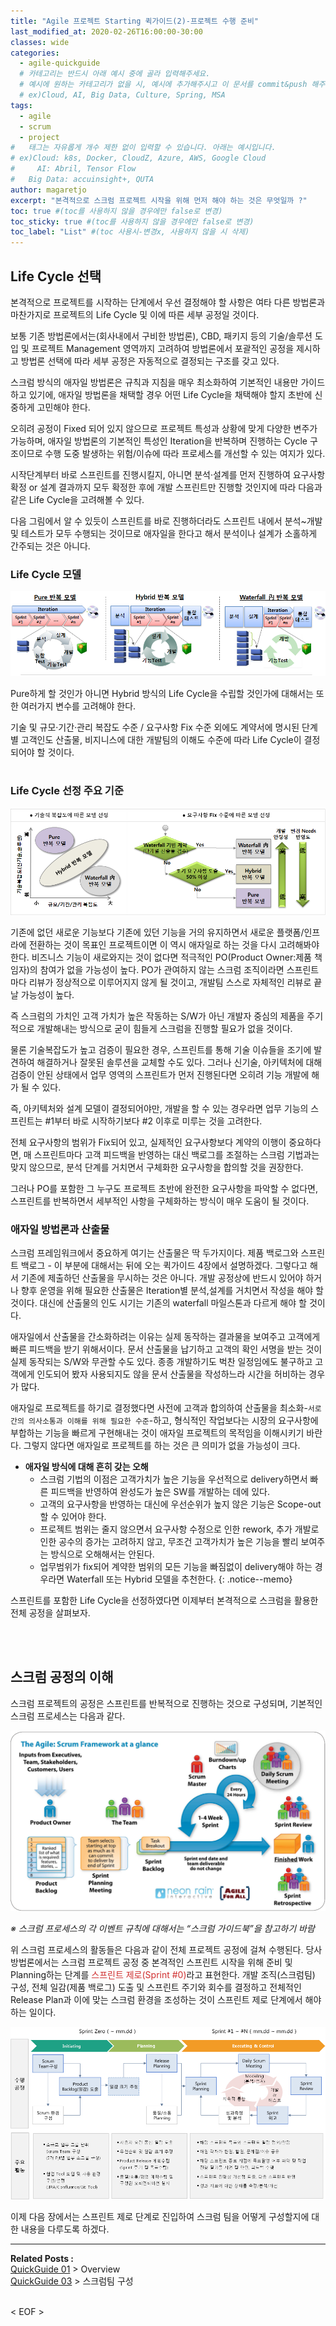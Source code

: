 ```yaml
---
title: "Agile 프로젝트 Starting 퀵가이드(2)-프로젝트 수행 준비"
last_modified_at: 2020-02-26T16:00:00-30:00
classes: wide
categories:
  - agile-quickguide
  # 카테고리는 반드시 아래 예시 중에 골라 입력해주세요.
  # 예시에 원하는 카테고리가 없을 시, 예시에 추가해주시고 이 문서를 commit&push 해주세요.
  # ex)Cloud, AI, Big Data, Culture, Spring, MSA
tags:
  - agile
  - scrum
  - project
#	태그는 자유롭게 개수 제한 없이 입력할 수 있습니다. 아래는 예시입니다.
# ex)Cloud: k8s, Docker, CloudZ, Azure, AWS, Google Cloud
#	  AI: Abril, Tensor Flow
#   Big Data: accuinsight+, QUTA
author: magaretjo
excerpt: "본격적으로 스크럼 프로젝트 시작을 위해 먼저 해야 하는 것은 무엇일까 ?"
toc: true #(toc를 사용하지 않을 경우에만 false로 변경)
toc_sticky: true #(toc를 사용하지 않을 경우에만 false로 변경)
toc_label: "List" #(toc 사용시-변경x, 사용하지 않을 시 삭제)
---
```


## <span class="mg_title_1">Life Cycle 선택

본격적으로 프로젝트를 시작하는 단계에서 우선 결정해야 할 사항은 여타 다른 방법론과 마찬가지로 프로젝트의 Life Cycle 및 이에 따른 세부 공정일 것이다.

보통 기존 방법론에서는(회사내에서 구비한 방법론),  CBD, 패키지 등의 기술/솔루션 도입 및 프로젝트 Management 영역까지 고려하여 방법론에서 포괄적인 공정을 제시하고  방법론 선택에 따라 세부 공정은 자동적으로 결정되는 구조를 갖고 있다.

스크럼 방식의 애자일 방법론은 규칙과 지침을 매우 최소화하여 기본적인 내용만 가이드하고 있기에, 애자일 방법론을 채택할 경우 어떤 Life Cycle을 채택해야 할지 초반에 신중하게 고민해야 한다.

오히려 공정이 Fixed 되어 있지 않으므로 프로젝트 특성과 상황에 맞게 다양한 변주가 가능하며, 애자일 방법론의 기본적인 특성인 Iteration을 반복하며 진행하는 Cycle 구조이므로 수행 도중 발생하는 위험/이슈에 따라 프로세스를 개선할 수 있는 여지가 있다.

시작단계부터 바로 스프린트를 진행시킬지, 아니면 분석·설계를 먼저 진행하여 요구사항 확정 or  설계 결과까지 모두 확정한 후에 개발 스프린트만 진행할 것인지에 따라 다음과 같은 Life Cycle을 고려해볼 수 있다.

다음 그림에서 알 수 있듯이 스프린트를 바로 진행하더라도 스프린트 내에서 분석~개발 및 테스트가 모두 수행되는 것이므로 애자일을 한다고 해서 분석이나 설계가 소홀하게 간주되는 것은 아니다. 

 
### Life Cycle 모델 

![](/assets/images/agile/agile-lifecycle-models.png) 

<!--
| Pure 반복 모델 | Hybrid 반복 모델 | Waterfall 內 반복 모델 |
|:---: |:---: |:---: |
| ![](/assets/images/agile/agile-lifecycle-puremodel.png)  | ![](/assets/images/agile/agile-lifecycle-hybridmodel.png) | ![](/assets/images/agile/agile-lifecycle-waterfallmodel.png) |
//-->

Pure하게 할 것인가 아니면 Hybrid 방식의 Life Cycle을 수립할 것인가에 대해서는 또한 여러가지 변수를 고려해야 한다.

기술 및 규모·기간·관리 복잡도 수준 / 요구사항 Fix 수준 외에도 계약서에 명시된 단계별 고객인도 산출물, 비지니스에 대한 개발팀의 이해도 수준에 따라 Life Cycle이 결정되어야 할 것이다.
<br><br>

### Life Cycle 선정 주요 기준 

![](/assets/images/agile/agile-lifecycle-base-cond.png)

<!--

| ● 기술적 복잡도에 따른 모델 선정 | ● 요구사항 Fix 수준에 따른 모델 선정 |
|--- |--- |
| ![](https://engineering-skcc.github.io/assets/images/agile/agile-lifecycle-base-tech.png) | ![](https://engineering-skcc.github.io/assets/images/agile/agile-lifecycle-base-req.png) |
//--> 

기존에 없던 새로운 기능보다 기존에 있던 기능을 거의 유지하면서 새로운 플랫폼/인프라에 전환하는 것이 목표인 프로젝트이면 이 역시 애자일로 하는 것을 다시 고려해봐야 한다. 비즈니스 기능이 새로와지는 것이 없다면 적극적인 PO(Product Owner:제품 책임자)의 참여가 없을 가능성이 높다.
PO가 관여하지 않는 스크럼 조직이라면 스프린트마다 리뷰가 정상적으로 이루어지지 않게 될 것이고, 개발팀 스스로 자체적인 리뷰로 끝날 가능성이 높다.

즉 스크럼의 가치인 고객 가치가 높은 작동하는 S/W가 아닌 개발자 중심의 제품을 주기적으로 개발해내는 방식으로  굳이 힘들게 스크럼을 진행할 필요가 없을 것이다.

물론 기술복잡도가 높고 검증이 필요한 경우, 스프린트를 통해 기술 이슈들을 조기에 발견하여 해결하거나 잘못된 솔루션을 교체할 수도 있다. 그러나 신기술, 아키텍처에 대해 검증이 안된 상태에서 업무 영역의 스프린트가 먼저 진행된다면 오히려 기능 개발에 해가 될 수 있다. 

즉, 아키텍처와 설계 모델이 결정되어야만, 개발을 할 수 있는 경우라면 업무 기능의 스프린트는 #1부터 바로 시작하기보다 #2 이후로 미루는 것을 고려한다.

전체 요구사항의 범위가 Fix되어 있고, 실제적인 요구사항보다 계약의 이행이 중요하다면, 매 스프린트마다 고객 피드백을 반영하는 대신 백로그를 조절하는 스크럼 기법과는 맞지 않으므로, 분석 단계를 거치면서 구체화한 요구사항을 합의할 것을 권장한다.

그러나 PO를 포함한 그 누구도 프로젝트 초반에 완전한 요구사항을 파악할 수 없다면, 스프린트를 반복하면서 세부적인 사항을 구체화하는 방식이 매우 도움이 될 것이다.




### 애자일 방법론과 산출물 

스크럼 프레임워크에서 중요하게 여기는 산출물은 딱 두가지이다. 제품 백로그와 스프린트 백로그 - 이 부분에 대해서는 뒤에 오는 퀵가이드 4장에서 설명하겠다. 
그렇다고 해서 기존에 제출하던 산출물을 무시하는 것은 아니다. 개발 공정상에 반드시 있어야 하거나 향후 운영을 위해 필요한 산출물은 Iteration별 분석,설계를 거치면서 작성을 해야 할 것이다.
대신에 산출물의 인도 시기는 기존의 waterfall 마일스톤과 다르게 해야 할 것이다.

애자일에서 산출물을 간소화하려는 이유는 실제 동작하는 결과물을 보여주고 고객에게 빠른 피드백을 받기 위해서이다. 문서 산출물을 납기하고 고객의 확인 서명을 받는 것이 실제 동작되는 S/W와 무관할 수도 있다. 종종 개발하기도 벅찬 일정임에도 불구하고 고객에게 인도되어 봤자 사용되지도 않을 문서 산출물을 작성하느라 시간을 허비하는 경우가 많다. 

애자일로 프로젝트를 하기로 결정했다면 사전에 고객과 합의하여 산출물을 최소화-`서로간의 의사소통과 이해를 위해 필요한 수준`-하고, 형식적인 작업보다는 시장의 요구사항에 부합하는 기능을 빠르게 구현해내는 것이 애자일 프로젝트의 목적임을 이해시키기 바란다.
그렇지 않다면 애자일로 프로젝트를 하는 것은 큰 의미가 없을 가능성이 크다.



- **애자일 방식에 대해 흔히 갖는 오해**
  - 스크럼 기법의 이점은 고객가치가 높은 기능을 우선적으로 delivery하면서 빠른 피드백을 반영하여 완성도가 높은 SW를 개발하는 데에 있다.
  - 고객의 요구사항을 반영하는 대신에 우선순위가 높지 않은 기능은 Scope-out 할 수 있어야 한다.
  - 프로젝트 범위는 줄지 않으면서 요구사항 수정으로 인한 rework, 추가 개발로 인한 공수의 증가는 고려하지 않고, 무조건 고객가치가 높은 기능을 빨리 보여주는 방식으로 오해해서는 안된다.
  - 업무범위가 fix되어 계약한 범위의 모든 기능을 빠짐없이 delivery해야 하는 경우라면 Waterfall 또는 Hybrid 모델을 추천한다.
{: .notice--memo} 
<!--팁 박스 노란색-->


스프린트를 포함한 Life Cycle을 선정하였다면 이제부터 본격적으로 스크럼을 활용한 전체 공정을 살펴보자.

<br><br>

## <span class="mg_title_1">스크럼 공정의 이해

스크럼 프로젝트의 공정은 스프린트를 반복적으로 진행하는 것으로 구성되며, 기본적인 스크럼 프로세스는 다음과 같다. 

 
![](/assets/images/agile/agile-scrum-process.png)

*※ 스크럼 프로세스의 각 이벤트 규칙에 대해서는 “스크럼 가이드북”을 참고하기 바람*
<br>


위 스크럼 프로세스의 활동들은 다음과 같이 전체 프로젝트 공정에 걸쳐 수행된다.
당사 방법론에서는 스크럼 프로젝트 공정 중 본격적인 스프린트 시작을 위해 준비 및 Planning하는 단계를 <span style="color:#d03030;">스프린트 제로(Sprint #0)</span>라고 표현한다.
개발 조직(스크럼팀) 구성, 전체 일감(제품 백로그) 도출 및 스프린트 주기와 회수를 결정하고 전체적인 Release Plan과 이에 맞는 스크럼 환경을 조성하는 것이 스프린트 제로 단계에서 해야 하는 일이다. 

![](/assets/images/agile/agile-scrum-project-process.png)


이제 다음 장에서는 스프린트 제로 단계로 진입하여 스크럼 팀을 어떻게 구성할지에 대한 내용을 다루도록 하겠다.

***

<div class="mg_subject_1"><b>Related Posts : </b></div> 
<div class="mg_content_1">
<a href="/agile-quickguide/Agile-QuickGuide01-Overview/">QuickGuide 01</a> > Overview <br>
<a href="/agile-quickguide/Agile-QuickGuide03-스크럼팀구성/">QuickGuide 03</a> > 스크럼팀 구성 
</div>
<br>

< EOF >